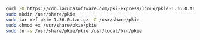 ﻿```sh
curl -O https://cdn.lacunasoftware.com/pki-express/linux/pkie-1.36.0.tar.gz
sudo mkdir /usr/share/pkie
sudo tar xzf pkie-1.36.0.tar.gz -C /usr/share/pkie
sudo chmod +x /usr/share/pkie/pkie
sudo ln -s /usr/share/pkie/pkie /usr/local/bin/pkie
```
